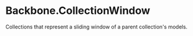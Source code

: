 Backbone.CollectionWindow
=========================

Collections that represent a sliding window of a parent collection's models.
